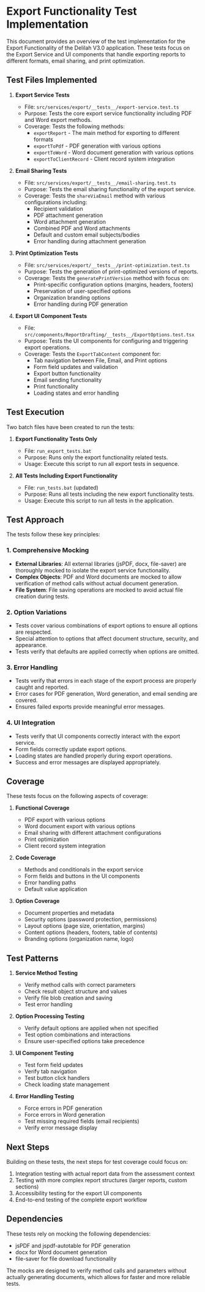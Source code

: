 # Export Functionality Test Implementation

This document provides an overview of the test implementation for the Export Functionality of the Delilah V3.0 application. These tests focus on the Export Service and UI components that handle exporting reports to different formats, email sharing, and print optimization.

## Test Files Implemented

1. **Export Service Tests**
   - File: `src/services/export/__tests__/export-service.test.ts`
   - Purpose: Tests the core export service functionality including PDF and Word export methods.
   - Coverage: Tests the following methods:
     - `exportReport` - The main method for exporting to different formats
     - `exportToPdf` - PDF generation with various options
     - `exportToWord` - Word document generation with various options
     - `exportToClientRecord` - Client record system integration

2. **Email Sharing Tests**
   - File: `src/services/export/__tests__/email-sharing.test.ts`
   - Purpose: Tests the email sharing functionality of the export service.
   - Coverage: Tests the `shareViaEmail` method with various configurations including:
     - Recipient validation
     - PDF attachment generation
     - Word attachment generation
     - Combined PDF and Word attachments
     - Default and custom email subjects/bodies
     - Error handling during attachment generation

3. **Print Optimization Tests**
   - File: `src/services/export/__tests__/print-optimization.test.ts`
   - Purpose: Tests the generation of print-optimized versions of reports.
   - Coverage: Tests the `generatePrintVersion` method with focus on:
     - Print-specific configuration options (margins, headers, footers)
     - Preservation of user-specified options
     - Organization branding options
     - Error handling during PDF generation

4. **Export UI Component Tests**
   - File: `src/components/ReportDrafting/__tests__/ExportOptions.test.tsx`
   - Purpose: Tests the UI components for configuring and triggering export operations.
   - Coverage: Tests the `ExportTabContent` component for:
     - Tab navigation between File, Email, and Print options
     - Form field updates and validation
     - Export button functionality
     - Email sending functionality
     - Print functionality
     - Loading states and error handling

## Test Execution

Two batch files have been created to run the tests:

1. **Export Functionality Tests Only**
   - File: `run_export_tests.bat`
   - Purpose: Runs only the export functionality related tests.
   - Usage: Execute this script to run all export tests in sequence.

2. **All Tests Including Export Functionality**
   - File: `run_tests.bat` (updated)
   - Purpose: Runs all tests including the new export functionality tests.
   - Usage: Execute this script to run all tests in the application.

## Test Approach

The tests follow these key principles:

### 1. Comprehensive Mocking

- **External Libraries**: All external libraries (jsPDF, docx, file-saver) are thoroughly mocked to isolate the export service functionality.
- **Complex Objects**: PDF and Word documents are mocked to allow verification of method calls without actual document generation.
- **File System**: File saving operations are mocked to avoid actual file creation during tests.

### 2. Option Variations

- Tests cover various combinations of export options to ensure all options are respected.
- Special attention to options that affect document structure, security, and appearance.
- Tests verify that defaults are applied correctly when options are omitted.

### 3. Error Handling

- Tests verify that errors in each stage of the export process are properly caught and reported.
- Error cases for PDF generation, Word generation, and email sending are covered.
- Ensures failed exports provide meaningful error messages.

### 4. UI Integration

- Tests verify that UI components correctly interact with the export service.
- Form fields correctly update export options.
- Loading states are handled properly during export operations.
- Success and error messages are displayed appropriately.

## Coverage

These tests focus on the following aspects of coverage:

1. **Functional Coverage**
   - PDF export with various options
   - Word document export with various options
   - Email sharing with different attachment configurations
   - Print optimization
   - Client record system integration

2. **Code Coverage**
   - Methods and conditionals in the export service
   - Form fields and buttons in the UI components
   - Error handling paths
   - Default value application

3. **Option Coverage**
   - Document properties and metadata
   - Security options (password protection, permissions)
   - Layout options (page size, orientation, margins)
   - Content options (headers, footers, table of contents)
   - Branding options (organization name, logo)

## Test Patterns

1. **Service Method Testing**
   - Verify method calls with correct parameters
   - Check result object structure and values
   - Verify file blob creation and saving
   - Test error handling

2. **Option Processing Testing**
   - Verify default options are applied when not specified
   - Test option combinations and interactions
   - Ensure user-specified options take precedence

3. **UI Component Testing**
   - Test form field updates
   - Verify tab navigation
   - Test button click handlers
   - Check loading state management

4. **Error Handling Testing**
   - Force errors in PDF generation
   - Force errors in Word generation
   - Test missing required fields (email recipients)
   - Verify error message display

## Next Steps

Building on these tests, the next steps for test coverage could focus on:

1. Integration testing with actual report data from the assessment context
2. Testing with more complex report structures (larger reports, custom sections)
3. Accessibility testing for the export UI components
4. End-to-end testing of the complete export workflow

## Dependencies

These tests rely on mocking the following dependencies:

- jsPDF and jspdf-autotable for PDF generation
- docx for Word document generation
- file-saver for file download functionality

The mocks are designed to verify method calls and parameters without actually generating documents, which allows for faster and more reliable tests.
